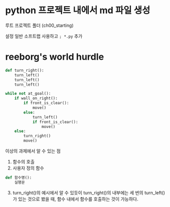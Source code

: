 # python 프로젝트 내에서 md 파일 생성

루트 프로젝트 폴더 (ch00_starting)

설정 일반 소프트랩 사용하고 `; *.py` 추가

# reeborg's world hurdle
```python
def turn_right():
    turn_left()
    turn_left()
    turn_left()

while not at_goal():
    if wall_on_right():
        if front_is_clear():
            move()
        else:
            turn_left()
            if front_is_clear():
                move()
    else:
        turn_right()
        move()
```

이상의 과제에서 알 수 있는 점
1. 함수의 호출
2. 사용자 정의 함수
```python
def 함수명():
    실행문
```
3. turn_right()의 예시에서 알 수 있듯이 turn_right()의 내부에는 세 번의 turn_left()가 있는 것으로 봤을 때, 함수 내에서 함수를 호출하는 것이 가능하다.






























